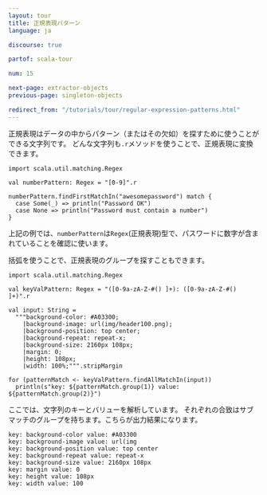 ```yaml
---
layout: tour
title: 正規表現パターン
language: ja

discourse: true

partof: scala-tour

num: 15

next-page: extractor-objects
previous-page: singleton-objects

redirect_from: "/tutorials/tour/regular-expression-patterns.html"
---
```

正規表現はデータの中からパターン（またはその欠如）を探すために使うことができる文字列です。
どんな文字列も`.r`メソッドを使うことで、正規表現に変換できます。

```tut
import scala.util.matching.Regex

val numberPattern: Regex = "[0-9]".r

numberPattern.findFirstMatchIn("awesomepassword") match {
  case Some(_) => println("Password OK")
  case None => println("Password must contain a number")
}
```
上記の例では、`numberPattern`は`Regex`(正規表現)型で、パスワードに数字が含まれていることを確認に使います。

括弧を使うことで、正規表現のグループを探すこともできます。

```tut
import scala.util.matching.Regex

val keyValPattern: Regex = "([0-9a-zA-Z-#() ]+): ([0-9a-zA-Z-#() ]+)".r

val input: String =
  """background-color: #A03300;
    |background-image: url(img/header100.png);
    |background-position: top center;
    |background-repeat: repeat-x;
    |background-size: 2160px 108px;
    |margin: 0;
    |height: 108px;
    |width: 100%;""".stripMargin

for (patternMatch <- keyValPattern.findAllMatchIn(input))
  println(s"key: ${patternMatch.group(1)} value: ${patternMatch.group(2)}")
```
ここでは、文字列のキーとバリューを解析しています。
それぞれの合致はサブマッチのグループを持ちます。こちらが出力結果になります。
```
key: background-color value: #A03300
key: background-image value: url(img
key: background-position value: top center
key: background-repeat value: repeat-x
key: background-size value: 2160px 108px
key: margin value: 0
key: height value: 108px
key: width value: 100
```
